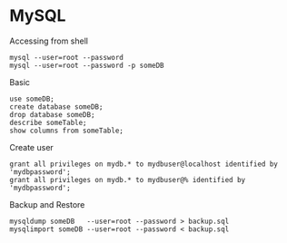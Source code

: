 MySQL
=====

Accessing from shell

    mysql --user=root --password
    mysql --user=root --password -p someDB

Basic

    use someDB;
    create database someDB;
    drop database someDB;
    describe someTable;
    show columns from someTable;

Create user

    grant all privileges on mydb.* to mydbuser@localhost identified by 'mydbpassword';
    grant all privileges on mydb.* to mydbuser@% identified by 'mydbpassword';

Backup and Restore

    mysqldump someDB   --user=root --password > backup.sql
    mysqlimport someDB --user=root --password < backup.sql
